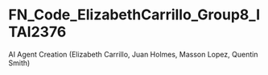 # FN_Code_ElizabethCarrillo_Group8_ITAI2376
AI Agent Creation (Elizabeth Carrillo, Juan Holmes, Masson Lopez, Quentin Smith)
